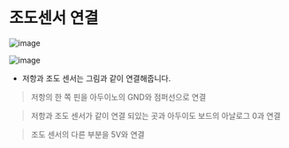   # 조도센서 연결

![image](https://github.com/morningB/arduino_python/assets/114423035/209e45ea-c463-4d22-a06e-43b169b58392)

![image](https://github.com/morningB/arduino_python/assets/114423035/dac5d9af-88e8-4c92-8a3e-67b31e235821)

* 저항과 조도 센서는 그림과 같이 연결해줍니다.
> 저항의 한 쪽 핀을 아두이노의 GND와 점퍼선으로 연결

> 저항과 조도 센서가 같이 연결 되있는 곳과 아두이도 보드의 아날로그 0과 연결

> 조도 센서의 다른 부분을 5V와 연결

